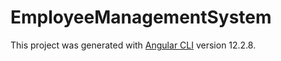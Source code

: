 # EmployeeManagementSystem

This project was generated with [Angular CLI](https://github.com/angular/angular-cli) version 12.2.8.


 
